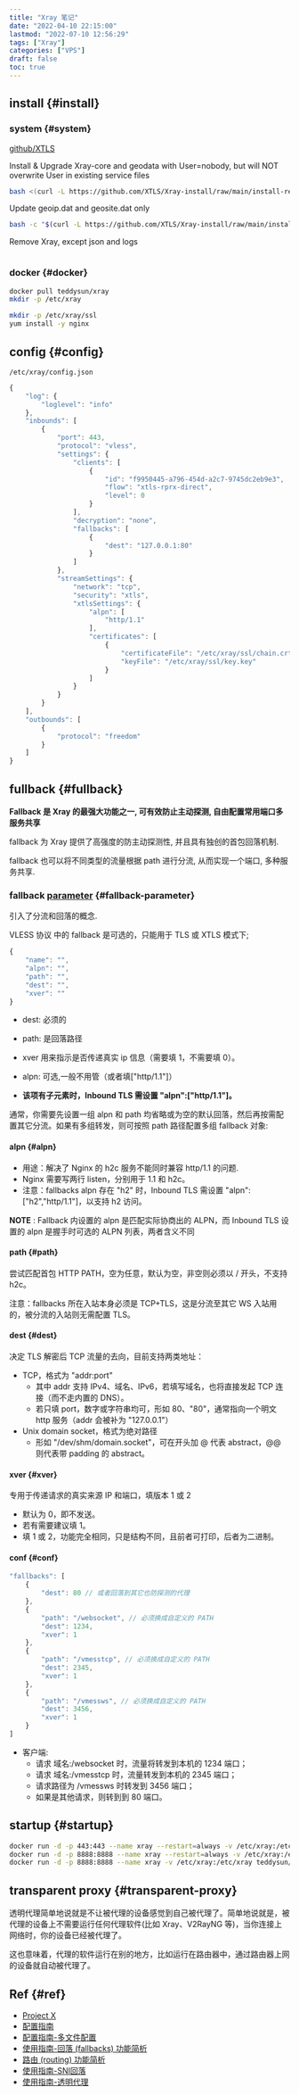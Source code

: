 ```yaml
---
title: "Xray 笔记"
date: "2022-04-10 22:15:00"
lastmod: "2022-07-10 12:56:29"
tags: ["Xray"]
categories: ["VPS"]
draft: false
toc: true
---
```


## install {#install}


### system {#system}

[github/XTLS](https://github.com/XTLS/Xray-install)

Install &amp; Upgrade Xray-core and geodata with User=nobody, but will NOT overwrite User in existing service files

```bash
bash <(curl -L https://github.com/XTLS/Xray-install/raw/main/install-release.sh) install
```

Update geoip.dat and geosite.dat only

```bash
bash -c "$(curl -L https://github.com/XTLS/Xray-install/raw/main/install-release.sh)" @ install-geodata
```

Remove Xray, except json and logs

```bash

```


### docker {#docker}

```bash
docker pull teddysun/xray
mkdir -p /etc/xray

mkdir -p /etc/xray/ssl
yum install -y nginx
```


## config {#config}

`/etc/xray/config.json`

```js
{
    "log": {
        "loglevel": "info"
    },
    "inbounds": [
        {
            "port": 443,
            "protocol": "vless",
            "settings": {
                "clients": [
                    {
                        "id": "f9950445-a796-454d-a2c7-9745dc2eb9e3",
                        "flow": "xtls-rprx-direct",
                        "level": 0
                    }
                ],
                "decryption": "none",
                "fallbacks": [
                    {
                        "dest": "127.0.0.1:80"
                    }
                ]
            },
            "streamSettings": {
                "network": "tcp",
                "security": "xtls",
                "xtlsSettings": {
                    "alpn": [
                        "http/1.1"
                    ],
                    "certificates": [
                        {
                            "certificateFile": "/etc/xray/ssl/chain.crt",
                            "keyFile": "/etc/xray/ssl/key.key"
                        }
                    ]
                }
            }
        }
    ],
    "outbounds": [
        {
            "protocol": "freedom"
        }
    ]
}
```


## fullback {#fullback}

**Fallback 是 Xray 的最强大功能之一, 可有效防止主动探测, 自由配置常用端口多服务共享**

fallback 为 Xray 提供了高强度的防主动探测性, 并且具有独创的首包回落机制.

fallback 也可以将不同类型的流量根据 path 进行分流, 从而实现一个端口, 多种服务共享.


### fallback [parameter](https://xtls.github.io/config/features/fallback.html) {#fallback-parameter}

引入了分流和回落的概念.

VLESS 协议 中的 fallback 是可选的，只能用于 TLS 或 XTLS 模式下;

```js
{
    "name": "",
    "alpn": "",
    "path": "",
    "dest": "",
    "xver": ""
}
```

-   dest: 必须的
-   path: 是回落路径
-   xver 用来指示是否传递真实 ip 信息（需要填 1，不需要填 0）。
-   alpn: 可选,一般不用管（或者填["http/1.1"]）

-   ****该项有子元素时，Inbound TLS 需设置 "alpn":["http/1.1"]。****

通常，你需要先设置一组 alpn 和 path 均省略或为空的默认回落，然后再按需配置其它分流。如果有多组转发，则可按照 path 路径配置多组 fallback 对象:


#### alpn {#alpn}

-   用途：解决了 Nginx 的 h2c 服务不能同时兼容 http/1.1 的问题.
-   Nginx 需要写两行 listen，分别用于 1.1 和 h2c。
-   注意：fallbacks alpn 存在 "h2" 时，Inbound TLS 需设置 "alpn":["h2","http/1.1"]，以支持 h2 访问。

**NOTE** : Fallback 内设置的 alpn 是匹配实际协商出的 ALPN，而 Inbound TLS 设置的 alpn 是握手时可选的 ALPN 列表，两者含义不同


#### path {#path}

尝试匹配首包 HTTP PATH，空为任意，默认为空，非空则必须以 / 开头，不支持 h2c。

注意：fallbacks 所在入站本身必须是 TCP+TLS，这是分流至其它 WS 入站用的，被分流的入站则无需配置 TLS。


#### dest {#dest}

决定 TLS 解密后 TCP 流量的去向，目前支持两类地址：

-   TCP，格式为 "addr:port"
    -   其中 addr 支持 IPv4、域名、IPv6，若填写域名，也将直接发起 TCP 连接（而不走内置的 DNS）。
    -   若只填 port，数字或字符串均可，形如 80、"80"，通常指向一个明文 http 服务（addr 会被补为 "127.0.0.1"）
-   Unix domain socket，格式为绝对路径
    -   形如 "/dev/shm/domain.socket"，可在开头加 @ 代表 abstract，@@ 则代表带 padding 的 abstract。


#### xver {#xver}

专用于传递请求的真实来源 IP 和端口，填版本 1 或 2

-   默认为 0，即不发送。
-   若有需要建议填 1。
-   填 1 或 2，功能完全相同，只是结构不同，且前者可打印，后者为二进制。


#### conf {#conf}

```js
"fallbacks": [
    {
        "dest": 80 // 或者回落到其它也防探测的代理
    },
    {
        "path": "/websocket", // 必须换成自定义的 PATH
        "dest": 1234,
        "xver": 1
    },
    {
        "path": "/vmesstcp", // 必须换成自定义的 PATH
        "dest": 2345,
        "xver": 1
    },
    {
        "path": "/vmessws", // 必须换成自定义的 PATH
        "dest": 3456,
        "xver": 1
    }
]
```

-   客户端:
    -   请求 域名:/websocket 时，流量将转发到本机的 1234 端口；
    -   请求 域名:/vmesstcp 时，流量转发到本机的 2345 端口；
    -   请求路径为 /vmessws 时转发到 3456 端口；
    -   如果是其他请求，则转到到 80 端口。


## startup {#startup}

```bash
docker run -d -p 443:443 --name xray --restart=always -v /etc/xray:/etc/xray teddysun/xray
docker run -d -p 8888:8888 --name xray --restart=always -v /etc/xray:/etc/xray teddysun/xray
docker run -d -p 8888:8888 --name xray -v /etc/xray:/etc/xray teddysun/xray  xray -config=/etc/xray/config.json
```


## transparent proxy {#transparent-proxy}

透明代理简单地说就是不让被代理的设备感觉到自己被代理了。简单地说就是，被代理的设备上不需要运行任何代理软件(比如 Xray、V2RayNG 等)，当你连接上网络时，你的设备已经被代理了。

这也意味着，代理的软件运行在别的地方，比如运行在路由器中，通过路由器上网的设备就自动被代理了。


## Ref {#ref}

-   [Project X](https://xtls.github.io/Xray-docs-next/en/config/%E9%85%8D%E7%BD%AE%E6%8C%87%E5%8D%97)
-   [配置指南](https://xtls.github.io/Xray-docs-next/en/config/)
-   [配置指南-多文件配置](https://xtls.github.io/xray-docs-next/en/config/features/multiple.html#%e6%8e%a8%e8%8d%90%e7%9a%84%e5%a4%9a%e6%96%87%e4%bb%b6%e5%88%97%e8%a1%a8)
-   [使用指南-回落 (fallbacks) 功能简析](https://xtls.github.io/Xray-docs-next/document/level-1/fallbacks-lv1.html)
-   [路由 (routing) 功能简析](https://xtls.github.io/Xray-docs-next/document/level-1/routing-lv1-part1.html)
-   [使用指南-SNI回落](https://xtls.github.io/Xray-docs-next/document/level-1/fallbacks-with-sni.html)
-   [使用指南-透明代理](https://xtls.github.io/Xray-docs-next/document/level-2/transparent_proxy/transparent_proxy.html#%E4%BB%80%E4%B9%88%E6%98%AF%E9%80%8F%E6%98%8E%E4%BB%A3%E7%90%86)